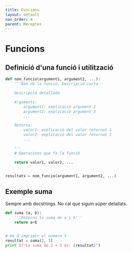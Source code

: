 ```yaml
---
title: Funcions
layout: default
nav_order: 4
parent: Receptes
---
```


# Funcions

## Definició d'una funció i utilització

```python
def nom_funcio(argument1, argument2, ...):
    '''Nom de la funció. Descripció curta

    Descripció detallada

    Arguments:
        argument1: explicació argument 1
        argument2: explicació argument 3
        ...

    Retorna:
        valor1: explicació del valor retornat 1
        valor2: explicació del valor retornat 1
        ...

    '''
    # Operacions que fa la funció

    return valor1, valor2, ...


resultats = nom_funcio(argument1, argument2, ...)
```

## Exemple suma

Sempre amb docstrings. No cal que siguin súper detallats.

```python
def suma (a, b):
    '''Retorna la suma de a i b'''
    return a+b


# Ha d'imprimir el número 5
resultat = suma(2, 3)
print (f"La suma de 2 + 3 és: {resultat}")
```

